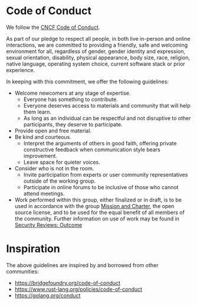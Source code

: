 # Code of Conduct

We follow the [CNCF Code of Conduct][cncf-coc].

As part of our pledge to respect all people, in both live in-person and online
interactions, we are committed to providing a friendly, safe and welcoming
environment for all, regardless of gender, gender identity and expression,
sexual orientation, disability, physical appearance, body size, race, religion,
native language, operating system choice, current software stack or prior
experience.

In keeping with this commitment, we offer the following guidelines:
   * Welcome newcomers at any stage of expertise.
     * Everyone has something to contribute.
     * Everyone deserves access to materials and community that will help them
       learn.
     * As long as an individual can be respectful and not disruptive to other
       participants, they deserve to participate.
   * Provide open and free material.
   * Be kind and courteous.
     * Interpret the arguments of others in good faith, offering private
       constructive feedback when communication style bears improvement.
     * Leave space for quieter voices.
   * Consider who is not in the room.
     * Invite participation from experts or user community representatives
       outside of the working group.
     * Participate in online forums to be inclusive of those who cannot attend
       meetings.
   * Work performed within this group, either finalized or in draft, is to be
     used in accordance with the group [Mission and
     Charter][charter],
     the open source license, and to be used for the equal benefit of all
     members of the community.  Further information on use of work may be found
     in [Security Reviews:
     Outcome][review-outcome]

# Inspiration

The above guidelines are inspired by and borrowed from other communities:

* https://bridgefoundry.org/code-of-conduct
* https://www.rust-lang.org/policies/code-of-conduct
* https://golang.org/conduct

[cncf-coc]: https://github.com/cncf/foundation/blob/master/code-of-conduct.md
[charter]: https://github.com/cncf/tag-security/blob/main/governance/charter.md
[review-outcome]: https://github.com/cncf/tag-security/tree/main/assessments#outcome
